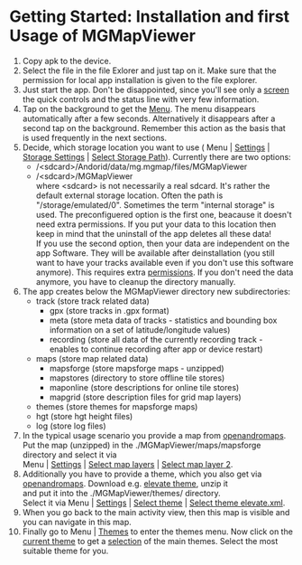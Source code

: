 # Getting Started: Installation and first Usage of MGMapViewer

1. Copy apk to the device.
2. Select the file in the file Exlorer and just tap on it.
Make sure that the permission for local app installation is given to the file explorer.
3. Just start the app.
Don't be disappointed, since you'll see only a [screen](./screenshot/background.png) 
the quick controls and the status line with very few information. 
4. Tap on the background to get the [Menu](./screenshot/Menu.png). The menu disappears automatically after a few seconds.
Alternatively it disappears after a second tap on the background. Remember this action as the basis that is used frequently in the next sections.
5. Decide, which storage location you want to use ( 
Menu | 
[Settings](./screenshot/Menu_Settings.png) |
[Storage Settings](./screenshot/settings_storage_settings.png) |
[Select Storage Path](./screenshot/storage_settings.png)). 
Currently there are two options:
    - /\<sdcard>/Andorid/data/mg.mgmap/files/MGMapViewer
    - /\<sdcard>/MGMapViewer  
  where \<sdcard> is not necessarily a real sdcard. It's rather the default external storage location. Often the path is "/storage/emulated/0".
  Sometimes the term "internal storage" is used.
  The preconfiguered option is the first one, beacause it doesn't need extra permissions. If you put your data to this location then keep in mind 
  that the uninstall of the app deletes all these data! <br/>
  If you use the second option, then your data are independent on the app Software. They will be available after deinstallation (you still want to have your tracks available even if you don't use this software anymore). This requires extra
  [permissions](./screenshot/permissions_media.png).  If you don't need the data anymore, you have to cleanup the directory manually.
6. The app creates below the MGMapViewer directory new subdirectories:
    - track (store track related data)
      - gpx (store tracks in .gpx format)
      - meta (store meta data of tracks - statistics and bounding box information on a set of latitude/longitude values)
      - recording (store all data of the currently recording track - enables to continue recording after app or device restart)
    - maps (store map related data)
      - mapsforge (store mapsforge maps - unzipped)
      - mapstores (directory to store offline tile stores)
      - maponline (store descriptions for online tile stores)
      - mapgrid (store description files for grid map layers)
    - themes (store themes for mapsforge maps)
    - hgt (store hgt height files)
    - log (store log files)
7. In the typical usage scenario you provide a map from [openandromaps](https://www.openandromaps.org/). 
   Put the map (unzipped) in the ./MGMapViewer/maps/mapsforge directory and select it via <br/> 
   Menu | [Settings](./screenshot/Menu_Settings.png) | 
   [Select map layers](./screenshot/settings_select_map_layers.png) |
   [Select map layer 2](./screenshot/select_map_layers_2.png).
8. Additionally you have to provide a theme, which you also get via [openandromaps](https://www.openandromaps.org/). 
   Download e.g. [elevate theme](https://www.openandromaps.org/wp-content/users/tobias/Elevate.zip), unzip it <br/> and 
   put it into the ./MGMapViewer/themes/ directory.  
   Select it via 
   Menu | 
   [Settings](./screenshot/Menu_Settings.png) |
   [Select theme](./screenshot/settings_select_theme.png) |
   [Select theme elevate.xml](./screenshot/settings_theme.png).
9. When you go back to the main activity view, then this map is visible and you can navigate in this map.
10. Finally go to Menu | [Themes](./screenshot/Menu_Themes.png) to enter the  themes menu.  Now click on the [current theme](./screenshot/themes.png) to get a 
   [selection](./screenshot/themes2.png) of the main themes.  Select the most suitable theme for you. 


  